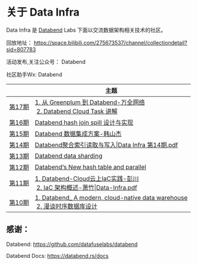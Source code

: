 # 关于 Data Infra

Data Infra 是 [Databend](https://github.com/datafuselabs/databend) Labs 下面以交流数据架构相关技术的社区。

回放地址： https://space.bilibili.com/275673537/channel/collectiondetail?sid=807783

活动发布,关注公众号： Databend

社区助手Wx:  Databend 

|                                                                                          | 主题                                                                                                                                                                                                                                                                                                                                                                                                                                                                               |
| ---------------------------------------------------------------------------------------- | -------------------------------------------------------------------------------------------------------------------------------------------------------------------------------------------------------------------------------------------------------------------------------------------------------------------------------------------------------------------------------------------------------------------------------------------------------------------------------- |
| [第17期](https://github.com/databendcn/data-infra/tree/main/%E7%AC%AC17%E6%9C%9F-20240120) | [1. 从 Greenplum 到 Databend-万全网络](https://github.com/databendcn/data-infra/blob/main/%E7%AC%AC17%E6%9C%9F-20240120/%E4%BB%8E%20Greenplum%20%E5%88%B0%20Databend-%E4%B8%87%E5%85%A8%E7%BD%91%E7%BB%9C.pdf)   <br/> [2. Databend Cloud Task 讲解](https://github.com/databendcn/data-infra/blob/main/%E7%AC%AC17%E6%9C%9F-20240120/Databend%20Cloud%20Task.pdf)                                                                                                                       |
| [第16期](https://github.com/databendcn/data-infra/tree/main/%E7%AC%AC16%E6%9C%9F-20231021) | [Databend hash join spill 设计与实现](https://github.com/databendcn/data-infra/blob/main/%E7%AC%AC16%E6%9C%9F-20231021/Databend%20hash%20join%20spill%20%E8%AE%BE%E8%AE%A1%E4%B8%8E%E5%AE%9E%E7%8E%B0.pdf)                                                                                                                                                                                                                                                                            |
| [第15期](https://github.com/databendcn/data-infra/tree/main/%E7%AC%AC15%E6%9C%9F-20230909) | [Databend 数据集成方案-韩山杰](https://github.com/databendcn/data-infra/blob/main/%E7%AC%AC15%E6%9C%9F-20230909/Databend%20%E6%95%B0%E6%8D%AE%E9%9B%86%E6%88%90%E6%96%B9%E6%A1%88-%E9%9F%A9%E5%B1%B1%E6%9D%B0%7CData%20Infra%20%E7%AC%AC%2015%E6%9C%9F.pdf)                                                                                                                                                                                                                               |
| [第14期](https://github.com/databendcn/data-infra/tree/main/%E7%AC%AC14%E6%9C%9F-20230722) | [Databend聚合索引读取与写入\|Data Infra 第14期.pdf](https://github.com/databendcn/data-infra/blob/main/%E7%AC%AC14%E6%9C%9F-20230722/Databend%E8%81%9A%E5%90%88%E7%B4%A2%E5%BC%95%E8%AF%BB%E5%8F%96%E4%B8%8E%E5%86%99%E5%85%A5%7CData%20Infra%20%E7%AC%AC14%E6%9C%9F.pdf)                                                                                                                                                                                                                   |
| [第13期](https://github.com/databendcn/data-infra/tree/main/%E7%AC%AC13%E6%9C%9F-20230701) | [Databend  data sharding](https://github.com/databendcn/data-infra/blob/main/%E7%AC%AC13%E6%9C%9F-20230701/Databend%20%20data%20sharding%7CData-Infa.pdf)                                                                                                                                                                                                                                                                                                                        |
| [第12期](https://github.com/databendcn/data-infra/tree/main/%E7%AC%AC12%E6%9C%9F-20230603) | [Databend‘s New hash table and parallel](https://github.com/databendcn/data-infra/blob/main/%E7%AC%AC12%E6%9C%9F-20230603/Databend%E2%80%98s%20New%20hash%20table%20and%20parallel%20finalize-%E5%BE%90%E9%87%91%E5%87%AF%7CData-Infra.pdf)                                                                                                                                                                                                                                      |
| [第11期](https://github.com/databendcn/data-infra/tree/main/%E7%AC%AC11%E6%9C%9F-20230513) | [1. Databend-Cloud云上IaC实践-彭川](https://github.com/databendcn/data-infra/blob/main/%E7%AC%AC11%E6%9C%9F-20230513/Databend-Cloud%E4%BA%91%E4%B8%8AIaC%E5%AE%9E%E8%B7%B5-%E5%BD%AD%E5%B7%9D%7CData-Infra.pdf) <br/> [2. IaC 架构概述-萧竹\|Data-Infra.pdf](https://github.com/databendcn/data-infra/blob/main/%E7%AC%AC11%E6%9C%9F-20230513/IaC%20%E6%9E%B6%E6%9E%84%E6%A6%82%E8%BF%B0-%E8%90%A7%E7%AB%B9%7CData-Infra.pdf)                                                                |
| [第10期](https://github.com/databendcn/data-infra/tree/main/%E7%AC%AC10%E6%9C%9F-20230401) | [1. Databend_ A modern, cloud-native data warehouse](https://github.com/databendcn/data-infra/blob/main/%E7%AC%AC10%E6%9C%9F-20230401/Databend_%20A%20modern%2C%20cloud-native%20data%20warehouse-%E9%9B%B7%E5%AE%87%7CData%20Infra.pdf) <br/> [2. 漫谈时序数据库设计](https://github.com/databendcn/data-infra/blob/main/%E7%AC%AC10%E6%9C%9F-20230401/%E6%BC%AB%E8%B0%88%E6%97%B6%E5%BA%8F%E6%95%B0%E6%8D%AE%E5%BA%93%E8%AE%BE%E8%AE%A1-%E5%86%AF%E5%AE%B6%E7%BA%AF%7CData%20Infra.pdf) |

## 感谢：

Databend: https://github.com/datafuselabs/databend

Databend Docs: https://databend.rs/docs
